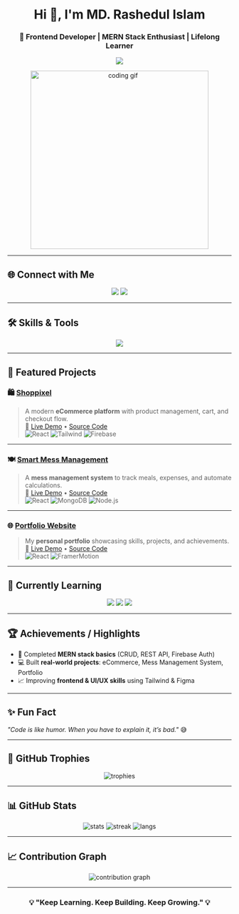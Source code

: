 <!-- 🔥 Modern Professional GitHub Profile README -->

<h1 align="center">Hi 👋, I'm MD. Rashedul Islam</h1>
<h3 align="center">🚀 Frontend Developer | MERN Stack Enthusiast | Lifelong Learner</h3>

<p align="center">
  <img src="https://readme-typing-svg.herokuapp.com?size=28&color=00BFFF&center=true&vCenter=true&width=600&lines=Frontend+Developer;React+%26+JavaScript+Enthusiast;MERN+Stack+Learner;Building+Modern+Web+Apps" />
</p>

<div align="center">
  <img src="https://gifdb.com/images/high/animated-programmer-guy-coding-790a0bs8e8thpisg.gif" alt="coding gif" width="400"/>
</div>

---

## 🌐 Connect with Me  
<p align="center">
  <a href="https://linkedin.com/in/cserashedul" target="_blank"><img src="https://img.shields.io/badge/LinkedIn-0077B5.svg?style=for-the-badge&logo=linkedin&logoColor=white"/></a>
  <a href="mailto:rashedul.dev@gmail.com"><img src="https://img.shields.io/badge/Email-D14836.svg?style=for-the-badge&logo=gmail&logoColor=white"/></a>
</p>

---

## 🛠️ Skills & Tools  
<p align="center">
  <img src="https://skillicons.dev/icons?i=html,css,tailwind,js,react,nodejs,express,mongodb,firebase,git,figma,vscode&perline=6" />
</p>

---

## 📌 Featured Projects  

### 🛍️ [Shoppixel](https://github.com/cserashed/Shoppixel)  
> A modern **eCommerce platform** with product management, cart, and checkout flow.  
🔗 [Live Demo](https://your-live-demo-link.com) • [Source Code](https://github.com/cserashed/Shoppixel)  
![React](https://img.shields.io/badge/-React-blue?style=flat&logo=react) ![Tailwind](https://img.shields.io/badge/-TailwindCSS-38B2AC?style=flat&logo=tailwind-css) ![Firebase](https://img.shields.io/badge/-Firebase-ffca28?style=flat&logo=firebase)

---

### 🍽️ [Smart Mess Management](https://github.com/cserashed/smart-mess-management)  
> A **mess management system** to track meals, expenses, and automate calculations.  
🔗 [Live Demo](https://your-live-demo-link.com) • [Source Code](https://github.com/cserashed/smart-mess-management)  
![React](https://img.shields.io/badge/-React-blue?style=flat&logo=react) ![MongoDB](https://img.shields.io/badge/-MongoDB-47A248?style=flat&logo=mongodb) ![Node.js](https://img.shields.io/badge/-Node.js-339933?style=flat&logo=node.js)

---

### 🌐 [Portfolio Website](https://github.com/cserashed/portfolio)  
> My **personal portfolio** showcasing skills, projects, and achievements.  
🔗 [Live Demo](https://your-live-demo-link.com) • [Source Code](https://github.com/cserashed/portfolio)  
![React](https://img.shields.io/badge/-React-blue?style=flat&logo=react) ![FramerMotion](https://img.shields.io/badge/-FramerMotion-0055FF?style=flat&logo=framer)

---

## 🚀 Currently Learning  
<p align="center">
  <img src="https://img.shields.io/badge/Next.js-black?style=for-the-badge&logo=next.js&logoColor=white"/> 
  <img src="https://img.shields.io/badge/TypeScript-007ACC?style=for-the-badge&logo=typescript&logoColor=white"/>
  <img src="https://img.shields.io/badge/Redux_Toolkit-593D88?style=for-the-badge&logo=redux&logoColor=white"/>
</p>

---

## 🏆 Achievements / Highlights  
- 🎯 Completed **MERN stack basics** (CRUD, REST API, Firebase Auth)  
- 💻 Built **real-world projects**: eCommerce, Mess Management System, Portfolio  
- 📈 Improving **frontend & UI/UX skills** using Tailwind & Figma  

---

## ✨ Fun Fact  
_"Code is like humor. When you have to explain it, it’s bad."_ 😅  

---

## 🏅 GitHub Trophies  
<p align="center">
  <img src="https://github-profile-trophy.vercel.app/?username=cserashed&theme=radical&no-frame=true&margin-w=15&margin-h=15" alt="trophies"/>
</p>

---

## 📊 GitHub Stats  
<p align="center">
  <img src="https://github-readme-stats.vercel.app/api?username=cserashed&show_icons=true&theme=radical" alt="stats"/>
  <img src="https://github-readme-streak-stats.herokuapp.com/?user=cserashed&theme=radical" alt="streak"/>
  <img src="https://github-readme-stats.vercel.app/api/top-langs/?username=cserashed&layout=compact&theme=radical" alt="langs"/>
</p>

---

## 📈 Contribution Graph  
<p align="center">
  <img src="https://github-readme-activity-graph.vercel.app/graph?username=cserashed&theme=react-dark&hide_border=true&area=true" alt="contribution graph"/>
</p>

---

<div align="center">
  <h3>💡 "Keep Learning. Keep Building. Keep Growing." 💡</h3>
</div>
